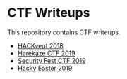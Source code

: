 # CTF Writeups

This repository contains CTF writeups.

- [HACKvent 2018](hackvent_2018/writeup.md)
- [Harekaze CTF 2019](harekaze_2019/)
- [Security Fest CTF 2019](security_fest_2019/)
- [Hacky Easter 2019](hackyeaster_2019/)
